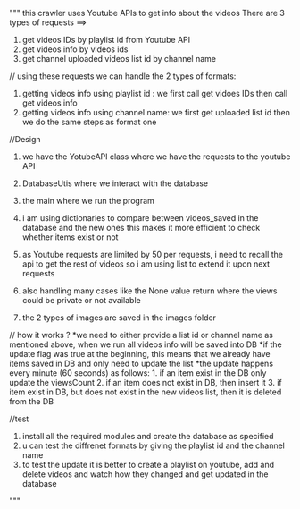 """
this crawler uses Youtube APIs to get info about the videos 
There are 3 types of requests ==> 
1. get videos IDs by playlist id from Youtube API
2. get videos info by videos ids 
3. get channel uploaded videos list id by channel name

//
using these requests we can handle the 2 types of formats:
1. getting videos info using playlist id :
    we first call get vidoes IDs then call get videos info
2. getting videos info using channel name:
    we first get uploaded list id then we do the same steps as 
    format one

//Design
1. we have the YotubeAPI class where we have the requests to the youtube API

2. DatabaseUtis where we interact with the database 

3. the main where we run the program

4. i am using dictionaries to compare between videos_saved in the database and the new ones
 this makes it more efficient to check whether items exist or not

5. as Youtube requests are limited by 50 per requests, i need to recall the api to get the rest of videos
 so i am using list to extend it upon next requests 

6. also handling many cases like the None value return where the views could be private or not available

7. the 2 types of images are saved in the images folder 


// how it works ?
*we need to either provide a list id or channel name as mentioned above, 
when we run all videos info will be saved into DB
*if the update flag was true at the beginning, this means that we already have items saved in DB
and only need to update the list
*the update happens every minute (60 seconds) as follows:
    1. if an item exist in the DB only update the viewsCount
    2. if an item does not exist in DB, then insert it 
    3. if item exist in DB, but does not exist in the new videos list, then it is deleted from the DB

//test
1. install all the required modules and create the database as specified
2. u can test the diffrenet formats by giving the playlist id and the channel name
3. to test the update it is better to create a playlist on youtube, add and delete videos and watch how they
changed and get updated in the database

 
"""

